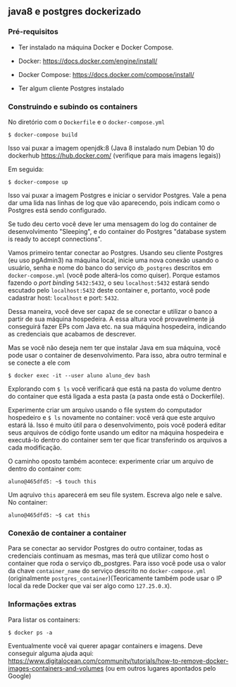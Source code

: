 ## java8 e postgres dockerizado ##

### Pré-requisitos ###

- Ter instalado na máquina Docker e Docker Compose.
 - Docker: https://docs.docker.com/engine/install/
 - Docker Compose: https://docs.docker.com/compose/install/

- Ter algum cliente Postgres instalado

### Construindo e subindo os containers ###

No diretório com o `Dockerfile` e o `docker-compose.yml`

```
$ docker-compose build
```

Isso vai puxar a imagem openjdk:8 (Java 8 instalado num Debian 10 do dockerhub https://hub.docker.com/ (verifique para mais imagens legais))

Em seguida:

```
$ docker-compose up
```

Isso vai puxar a imagem Postgres e iniciar o servidor Postgres. Vale a pena dar uma lida nas linhas de log que vão aparecendo, pois indicam como o Postgres está sendo configurado.

Se tudo deu certo você deve ler uma mensagem do log do container de desenvolvimento "Sleeping", e do container do Postgres "database system is ready to accept connections".

Vamos primeiro tentar conectar ao Postgres. Usando seu cliente Postgres (eu uso pgAdmin3) na máquina local, inicie uma nova conexão usando o usuário, senha e nome do banco do serviço `db_postgres` descritos em `docker-compose.yml` (você pode alterá-los como quiser). Porque estamos fazendo o *port binding* `5432:5432`, o seu `localhost:5432` estará sendo escutado pelo `localhost:5432` deste container e, portanto, você pode cadastrar host: `localhost` e port: `5432`.

Dessa maneira, você deve ser capaz de se conectar e utilizar o banco a partir de sua máquina hospedeira.
A essa altura você provavelmente já conseguirá fazer EPs com Java etc. na sua máquina hospedeira, indicando as credenciais que acabamos de descrever.

Mas se você não deseja nem ter que instalar Java em sua máquina, você pode usar o container de desenvolvimento. Para isso, abra outro terminal e se conecte a ele com

```
$ docker exec -it --user aluno aluno_dev bash
```

Explorando com `$ ls` você verificará que está na pasta do volume dentro do container que está ligada a esta pasta (a pasta onde está o Dockerfile).

Experimente criar um arquivo usando o file system do computador hospedeiro e `$ ls` novamente no container: você verá que este arquivo estará lá. Isso é muito útil para o desenvolvimento, pois você poderá editar seus arquivos de código fonte usando um editor na máquina hospedeira e executá-lo dentro do container sem ter que ficar transferindo os arquivos a cada modificação.

O caminho oposto também acontece: experimente criar um arquivo de dentro do container com:

```
aluno@465dfd5: ~$ touch this
```

Um aqruivo `this` aparecerá em seu file system. Escreva algo nele e salve. No container:

```
aluno@465dfd5: ~$ cat this
```

### Conexão de container a container ###

Para se conectar ao servidor Postgres do outro container, todas as credenciais continuam as mesmas, mas terá que utilizar como host o container que roda o serviço db_postgres. Para isso você pode usa o valor da chave `container_name` do serviço descrito no `docker-compose.yml` (originalmente `postgres_container`)(Teoricamente também pode usar o IP local da rede Docker que vai ser algo como `127.25.0.X`).


### Informações extras ###

Para listar os containers:

```
$ docker ps -a
```

Eventualmente você vai querer apagar containers e imagens. Deve conseguir alguma ajuda aqui:
https://www.digitalocean.com/community/tutorials/how-to-remove-docker-images-containers-and-volumes
(ou em outros lugares apontados pelo Google)